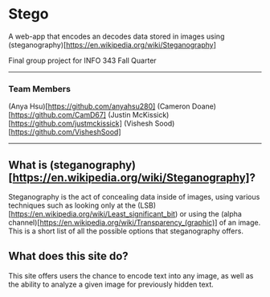 # Stego
A web-app that encodes an decodes data stored in images using (steganography)[https://en.wikipedia.org/wiki/Steganography]

Final group project for INFO 343 Fall Quarter

----

### Team Members
(Anya Hsu)[https://github.com/anyahsu280]
(Cameron Doane)[https://github.com/CamD67]
(Justin McKissick)[https://github.com/justmckissick]
(Vishesh Sood)[https://github.com/VisheshSood]

----

## What is (steganography)[https://en.wikipedia.org/wiki/Steganography]?
Steganography is the act of concealing data inside of images, using various techniques such as looking only at the (LSB)[https://en.wikipedia.org/wiki/Least_significant_bit) or using the (alpha channel)[https://en.wikipedia.org/wiki/Transparency_(graphic)] of an image. This is a short list of all the possible options that steganography offers.

## What does this site do?
This site offers users the chance to encode text into any image, as well as the ability to analyze a given image for previously hidden text.